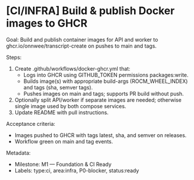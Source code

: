 # [CI/INFRA] Build & publish Docker images to GHCR

Goal: Build and publish container images for API and worker to ghcr.io/onnwee/transcript-create on pushes to main and tags.

Steps:
1) Create .github/workflows/docker-ghcr.yml that:
   - Logs into GHCR using GITHUB_TOKEN permissions packages:write.
   - Builds image(s) with appropriate build-args (ROCM_WHEEL_INDEX) and tags (sha, semver tags).
   - Pushes images on main and tags; supports PR build without push.
2) Optionally split API/worker if separate images are needed; otherwise single image used by both compose services.
3) Update README with pull instructions.

Acceptance criteria:
- Images pushed to GHCR with tags latest, sha, and semver on releases.
- Workflow green on main and tag events.

Metadata:
- Milestone: M1 — Foundation & CI Ready
- Labels: type:ci, area:infra, P0-blocker, status:ready
